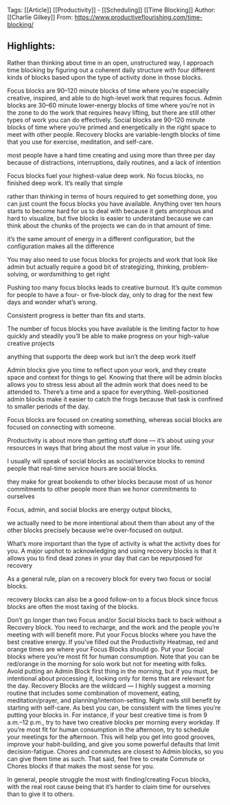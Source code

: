 Tags: [[Article]] [[Productivity]] - [[Scheduling]] [[Time Blocking]]
Author: [[Charlie Gilkey]] 
From: https://www.productiveflourishing.com/time-blocking/ 

## Highlights:

Rather than thinking about time in an open, unstructured way, I approach time blocking by figuring out a coherent daily structure with four different kinds of blocks based upon the type of activity done in those blocks.

Focus blocks are 90–120 minute blocks of time where you’re especially creative, inspired, and able to do high-level work that requires focus. Admin blocks are 30–60 minute lower-energy blocks of time where you’re not in the zone to do the work that requires heavy lifting, but there are still other types of work you can do effectively. Social blocks are 90–120 minute blocks of time where you’re primed and energetically in the right space to meet with other people. Recovery blocks are variable-length blocks of time that you use for exercise, meditation, and self-care.

most people have a hard time creating and using more than three per day because of distractions, interruptions, daily routines, and a lack of intention

Focus blocks fuel your highest-value deep work. No focus blocks, no finished deep work. It’s really that simple

rather than thinking in terms of hours required to get something done, you can just count the focus blocks you have available. Anything over ten hours starts to become hard for us to deal with because it gets amorphous and hard to visualize, but five blocks is easier to understand because we can think about the chunks of the projects we can do in that amount of time.

it’s the same amount of energy in a different configuration, but the configuration makes all the difference

You may also need to use focus blocks for projects and work that look like admin but actually require a good bit of strategizing, thinking, problem-solving, or wordsmithing to get right

Pushing too many focus blocks leads to creative burnout. It’s quite common for people to have a four- or five-block day, only to drag for the next few days and wonder what’s wrong.

Consistent progress is better than fits and starts.

The number of focus blocks you have available is the limiting factor to how quickly and steadily you’ll be able to make progress on your high-value creative projects

anything that supports the deep work but isn’t the deep work itself

Admin blocks give you time to reflect upon your work, and they create space and context for things to gel. Knowing that there will be admin blocks allows you to stress less about all the admin work that does need to be attended to. There’s a time and a space for everything. Well-positioned admin blocks make it easier to catch the frogs because that task is confined to smaller periods of the day.

Focus blocks are focused on creating something, whereas social blocks are focused on connecting with someone.

Productivity is about more than getting stuff done — it’s about using your resources in ways that bring about the most value in your life.

I usually will speak of social blocks as social/service blocks to remind people that real-time service hours are social blocks.


they make for great bookends to other blocks because most of us honor commitments to other people more than we honor commitments to ourselves

Focus, admin, and social blocks are energy output blocks,

we actually need to be more intentional about them than about any of the other blocks precisely because we’re over-focused on output.

What’s more important than the type of activity is what the activity does for you. A major upshot to acknowledging and using recovery blocks is that it allows you to find dead zones in your day that can be repurposed for recovery

As a general rule, plan on a recovery block for every two focus or social blocks.

recovery blocks can also be a good follow-on to a focus block since focus blocks are often the most taxing of the blocks.

Don’t go longer than two Focus and/or Social blocks back to back without a Recovery block. You need to recharge, and the work and the people you’re meeting with will benefit more. Put your Focus blocks where you have the best creative energy. If you’ve filled out the Productivity Heatmap, red and orange times are where your Focus Blocks should go. Put your Social blocks where you’re most fit for human consumption. Note that you can be red/orange in the morning for solo work but not for meeting with folks. Avoid putting an Admin Block first thing in the morning, but if you must, be intentional about processing it, looking only for items that are relevant for the day. Recovery Blocks are the wildcard — I highly suggest a morning routine that includes some combination of movement, eating, meditation/prayer, and planning/intention-setting. Night owls still benefit by starting with self-care. As best you can, be consistent with the times you’re putting your blocks in. For instance, if your best creative time is from 9 a.m.–12 p.m., try to have two creative blocks per morning every workday. If you’re most fit for human consumption in the afternoon, try to schedule your meetings for the afternoon. This will help you get into good grooves, improve your habit-building, and give you some powerful defaults that limit decision-fatigue. Chores and commutes are closest to Admin blocks, so you can give them time as such. That said, feel free to create Commute or Chores blocks if that makes the most sense for you.

In general, people struggle the most with finding/creating Focus blocks, with the real root cause being that it’s harder to claim time for ourselves than to give it to others.